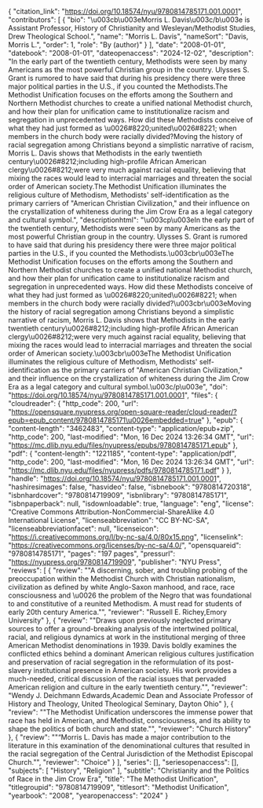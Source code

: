 {
   "citation_link": "https://doi.org/10.18574/nyu/9780814785171.001.0001",
   "contributors": [
     {
       "bio": "\u003cb\u003eMorris L. Davis\u003c/b\u003e is Assistant Professor, History of Christianity and Wesleyan/Methodist Studies, Drew Theological School.",
       "name": "Morris L. Davis",
       "nameSort": "Davis, Morris L.",
       "order": 1,
       "role": "By (author)"
     }
   ],
   "date": "2008-01-01",
   "datebook": "2008-01-01",
   "dateopenaccess": "2024-12-02",
   "description": "In the early part of the twentieth century, Methodists were seen by many Americans as the most powerful Christian group in the country. Ulysses S. Grant is rumored to have said that during his presidency there were three major political parties in the U.S., if you counted the Methodists.The Methodist Unification focuses on the efforts among the Southern and Northern Methodist churches to create a unified national Methodist church, and how their plan for unification came to institutionalize racism and segregation in unprecedented ways. How did these Methodists conceive of what they had just formed as \u0026#8220;united\u0026#8221; when members in the church body were racially divided?Moving the history of racial segregation among Christians beyond a simplistic narrative of racism, Morris L. Davis shows that Methodists in the early twentieth century\u0026#8212;including high-profile African American clergy\u0026#8212;were very much against racial equality, believing that mixing the races would lead to interracial marriages and threaten the social order of American society.The Methodist Unification illuminates the religious culture of Methodism, Methodists' self-identification as the primary carriers of \"American Christian Civilization,\" and their influence on the crystallization of whiteness during the Jim Crow Era as a legal category and cultural symbol.",
   "descriptionhtml": "\u003cp\u003eIn the early part of the twentieth century, Methodists were seen by many Americans as the most powerful Christian group in the country. Ulysses S. Grant is rumored to have said that during his presidency there were three major political parties in the U.S., if you counted the Methodists.\u003cbr\u003eThe Methodist Unification focuses on the efforts among the Southern and Northern Methodist churches to create a unified national Methodist church, and how their plan for unification came to institutionalize racism and segregation in unprecedented ways. How did these Methodists conceive of what they had just formed as \u0026#8220;united\u0026#8221; when members in the church body were racially divided?\u003cbr\u003eMoving the history of racial segregation among Christians beyond a simplistic narrative of racism, Morris L. Davis shows that Methodists in the early twentieth century\u0026#8212;including high-profile African American clergy\u0026#8212;were very much against racial equality, believing that mixing the races would lead to interracial marriages and threaten the social order of American society.\u003cbr\u003eThe Methodist Unification illuminates the religious culture of Methodism, Methodists' self-identification as the primary carriers of \"American Christian Civilization,\" and their influence on the crystallization of whiteness during the Jim Crow Era as a legal category and cultural symbol.\u003c/p\u003e",
   "doi": "https://doi.org/10.18574/nyu/9780814785171.001.0001",
   "files": {
     "cloudreader": {
       "http_code": 200,
       "url": "https://opensquare.nyupress.org/open-square-reader/cloud-reader/?epub=epub_content/9780814785171\u0026embedded=true"
     },
     "epub": {
       "content-length": "3462483",
       "content-type": "application/epub+zip",
       "http_code": 200,
       "last-modified": "Mon, 16 Dec 2024 13:26:34 GMT",
       "url": "https://mc.dlib.nyu.edu/files/nyupress/epubs/9780814785171.epub"
     },
     "pdf": {
       "content-length": "1221185",
       "content-type": "application/pdf",
       "http_code": 200,
       "last-modified": "Mon, 16 Dec 2024 13:26:34 GMT",
       "url": "https://mc.dlib.nyu.edu/files/nyupress/pdfs/9780814785171.pdf"
     }
   },
   "handle": "https://doi.org/10.18574/nyu/9780814785171.001.0001",
   "hashiresimages": false,
   "hasvideo": false,
   "isbnebook": "9780814720318",
   "isbnhardcover": "9780814719909",
   "isbnlibrary": "9780814785171",
   "isbnpaperback": null,
   "isdownloadable": true,
   "language": "eng",
   "license": "Creative Commons Attribution-NonCommercial-ShareAlike 4.0 International License",
   "licenseabbreviation": "CC BY-NC-SA",
   "licenseabbreviationfacet": null,
   "licenseicon": "https://i.creativecommons.org/l/by-nc-sa/4.0/80x15.png",
   "licenselink": "https://creativecommons.org/licenses/by-nc-sa/4.0/",
   "opensquareid": "9780814785171",
   "pages": "197 pages",
   "pressurl": "https://nyupress.org/9780814719909",
   "publisher": "NYU Press",
   "reviews": [
     {
       "review": "\"A discerning, sober, and troubling probing of the preoccupation within the Methodist Church with Christian nationalism, civilization as defined by white Anglo-Saxon manhood, and race, race consciousness and \u0026 the problem of the Negro that was foundational to and constitutive of a reunited Methodism. A must read for students of early 20th century America.\"",
       "reviewer": "Russell E. Richey,Emory University"
     },
     {
       "review": "\"Draws upon previously neglected primary sources to offer a ground-breaking analysis of the intertwined political, racial, and religious dynamics at work in the institutional merging of three American Methodist denominations in 1939. Davis boldly examines the conflicted ethics behind a dominant American religious cultures justification and preservation of racial segregation in the reformulation of its post-slavery institutional presence in American society. His work provides a much-needed, critical discussion of the racial issues that pervaded American religion and culture in the early twentieth century.\"",
       "reviewer": "Wendy J. Deichmann Edwards,Academic Dean and Associate Professor of History and Theology, United Theological Seminary, Dayton Ohio"
     },
     {
       "review": "\"The Methodist Unification underscores the immense power that race has held in American, and Methodist, consciousness, and its ability to shape the politics of both church and state.\"",
       "reviewer": "Church History"
     },
     {
       "review": "\"“Morris L. Davis has made a major contribution to the literature in this examination of the denominational cultures that resulted in the racial segregation of the Central Jurisdiction of the Methodist Episcopal Church.\"",
       "reviewer": "Choice"
     }
   ],
   "series": [],
   "seriesopenaccess": [],
   "subjects": [
     "History",
     "Religion"
   ],
   "subtitle": "Christianity and the Politics of Race in the Jim Crow Era",
   "title": "The Methodist Unification",
   "titlegroupid": "9780814719909",
   "titlesort": "Methodist Unification",
   "yearbook": "2008",
   "yearopenaccess": "2024"
 }
